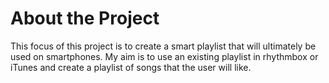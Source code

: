 # About the Project

This focus of this project is to create a smart playlist that will ultimately be used on smartphones. 
My aim is to use an existing playlist in rhythmbox or iTunes and create a playlist of songs that the user will like.

